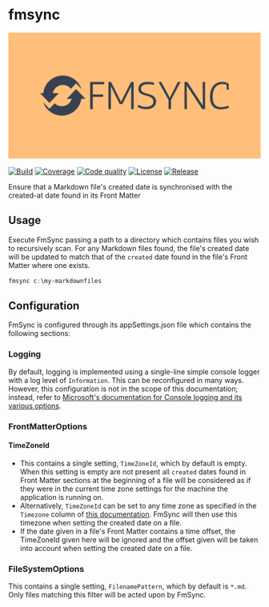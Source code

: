 # fmsync
![fmsync](Images/fmsync-high-resolution-color-logo-reduced-height.png)

[![Build](https://img.shields.io/github/actions/workflow/status/elzik/fmsync/continuous-integration.yml?color=95BE1A)](https://github.com/elzik/mecon/actions/workflows/continuous-integration.yml)
[![Coverage](https://gist.githubusercontent.com/elzik/527882e89a938dc78f61a08c300edec4/raw/a38fa7f10fa009f3848ca9ec20f17b82c2057bb3/fmsync-code-coverage-main.svg)](https://gist.githubusercontent.com/elzik/527882e89a938dc78f61a08c300edec4/raw/a38fa7f10fa009f3848ca9ec20f17b82c2057bb3/fmsync-code-coverage-main.svg)
[![Code quality](https://img.shields.io/codacy/grade/3313621663794a6c81e6bde6136fcc36?color=95BE1A)](https://app.codacy.com/gh/elzik/fmsync/dashboard)
[![License](https://img.shields.io/github/license/elzik/fmsync)](https://github.com/elzik/fmsync/blob/regex-filters/LICENSE)
[![Release](https://img.shields.io/github/v/release/elzik/fmsync?display_name=tag&sort=semver)](https://github.com/elzik/fmsync/releases)

Ensure that a Markdown file's created date is synchronised with the created-at date found in its Front Matter

## Usage

Execute FmSync passing a path to a directory which contains files you wish to recursively scan. For any Markdown files found, the file's created date will be updated to match that of the `created` date found in the file's Front Matter where one exists.

```powershell
fmsync c:\my-markdownfiles
```

## Configuration

FmSync is configured through its appSettings.json file which contains the following sections:

### Logging
By default, logging is implemented using a single-line simple console logger with a log level of `Information`. This can be reconfigured in many ways. However, this configuration is not in the scope of this documentation; instead, refer to [Microsoft's documentation for Console logging and its various options](https://learn.microsoft.com/en-us/dotnet/core/extensions/logging?tabs=command-line). 

### FrontMatterOptions

#### TimeZoneId

  - This contains a single setting, `TimeZoneId`, which by default is empty. When this setting is empty are not present all `created` dates found in Front Matter sections at the beginning of a file will be considered as if they were in the current time zone settings for the machine the application is running on.
  - Alternatively, `TimeZoneId` can be set to any time zone as specified in the `Timezone` column of [this documentation](https://learn.microsoft.com/en-us/windows-hardware/manufacture/desktop/default-time-zones). FmSync will then use this timezone when setting the created date on a file.
  - If the date given in a file's Front Matter contains a time offset, the TimeZoneId given here will be ignored and the offset given will be taken into account when setting the created date on a file.

### FileSystemOptions

This contains a single setting, `FilenamePattern`, which by default is `*.md`. Only files matching this filter will be acted upon by FmSync.

